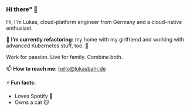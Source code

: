 ### Hi there" 👋

Hi, I'm Lukas, cloud-platform engineer from Germany and a cloud-native enthusiast. 

🔭 **I’m currently refactoring:** my home with my girlfriend and working with advanced Kubernetes stuff, too. 🚀

Work for passion.
Live for family.
Combine both.

📫 **How to reach me:** hello@lukasbahr.de

⚡ **Fun facts:**

  * Loves Spotify 🎵
  * Owns a cat :cat:
  
